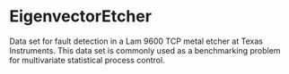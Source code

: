 # EigenvectorEtcher
Data set for fault detection in a Lam 9600 TCP metal etcher at Texas Instruments. This data set is commonly used as a benchmarking problem for multivariate statistical process control.
